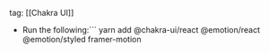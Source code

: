 tag: [[Chakra UI]]
- Run the following:```
yarn add @chakra-ui/react @emotion/react @emotion/styled framer-motion
```